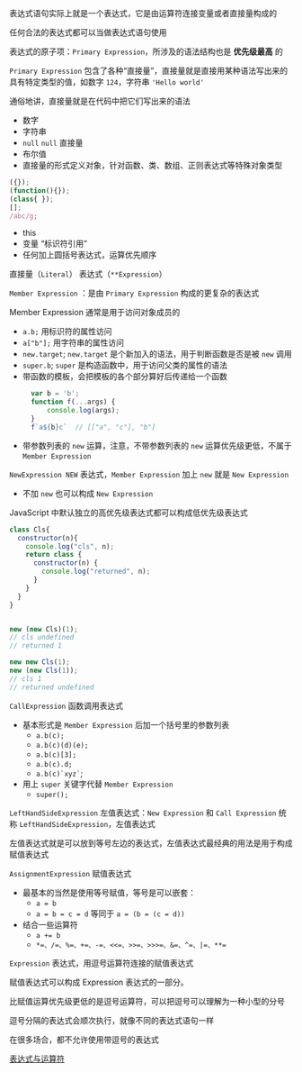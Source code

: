 表达式语句实际上就是一个表达式，它是由运算符连接变量或者直接量构成的

任何合法的表达式都可以当做表达式语句使用

表达式的原子项：`Primary Expression`，所涉及的语法结构也是 __优先级最高__ 的

`Primary Expression` 包含了各种“直接量”，直接量就是直接用某种语法写出来的具有特定类型的值，如数字 `124`，字符串 `'Hello world'`

通俗地讲，直接量就是在代码中把它们写出来的语法
- 数字
- 字符串
- `null` `null` 直接量
- 布尔值
- 直接量的形式定义对象，针对函数、类、数组、正则表达式等特殊对象类型
```js
({});
(function(){});
(class{ });
[];
/abc/g;
```
- this
- 变量  “标识符引用”
- 任何加上圆括号表达式，运算优先顺序

直接量（`Literal`） 表达式（`**Expression`）

`Member Expression` ：是由 `Primary Expression` 构成的更复杂的表达式

Member Expression 通常是用于访问对象成员的
- `a.b;` 用标识符的属性访问
- `a["b"];` 用字符串的属性访问
- `new.target`; `new.target` 是个新加入的语法，用于判断函数是否是被 `new` 调用
- `super.b`; `super` 是构造函数中，用于访问父类的属性的语法
- 带函数的模板，会把模板的各个部分算好后传递给一个函数
  ``` js
    var b = 'b';
    function f(...args) { 
        console.log(args); 
    }
    f`a${b}c`  // [["a", "c"], "b"]
  ```
- 带参数列表的 `new` 运算，注意，不带参数列表的 `new` 运算优先级更低，不属于 `Member Expression`

`NewExpression NEW` 表达式，`Member Expression` 加上 `new` 就是 `New Expression`
- 不加 `new` 也可以构成 `New Expression`


JavaScript 中默认独立的高优先级表达式都可以构成低优先级表达式

```js
class Cls{
  constructor(n){
    console.log("cls", n);
    return class {
      constructor(n) {
        console.log("returned", n);
      }
    }
  }
}


new (new Cls)(1);
// cls undefined
// returned 1

new new Cls(1); 
new (new Cls(1));
// cls 1
// returned undefined

```

`CallExpression` 函数调用表达式
- 基本形式是 `Member Expression` 后加一个括号里的参数列表
  - `a.b(c);`
  - `a.b(c)(d)(e);`
  - `a.b(c)[3];`
  - `a.b(c).d;`
  - `` a.b(c)`xyz` ``;
- 用上 `super` 关键字代替 `Member Expression`
  - `super();`

`LeftHandSideExpression` 左值表达式：`New Expression` 和 `Call Expression` 统称 `LeftHandSideExpression`，左值表达式

左值表达式就是可以放到等号左边的表达式，左值表达式最经典的用法是用于构成赋值表达式

`AssignmentExpression` 赋值表达式
- 最基本的当然是使用等号赋值，等号是可以嵌套：
  - `a = b` 
  - `a = b = c = d` 等同于 `a = (b = (c = d))`
- 结合一些运算符 
  - `a += b` 
  - `*=、/=、%=、+=、-=、<<=、>>=、>>>=、&=、^=、|=、**=`


`Expression` 表达式，用逗号运算符连接的赋值表达式

赋值表达式可以构成 Expression 表达式的一部分。

比赋值运算优先级更低的是逗号运算符，可以把逗号可以理解为一种小型的分号

逗号分隔的表达式会顺次执行，就像不同的表达式语句一样

在很多场合，都不允许使用带逗号的表达式

[表达式与运算符](https://developer.mozilla.org/zh-CN/docs/Web/JavaScript/Guide/Expressions_and_Operators)

